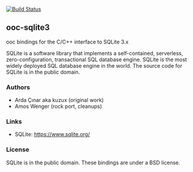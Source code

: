 
[![Build Status](https://secure.travis-ci.org/fasterthanlime/ooc-sqlite3.png?branch=master)](https://travis-ci.org/fasterthanlime/ooc-sqlite3)

## ooc-sqlite3

ooc bindings for the C/C++ interface to SQLite 3.x

SQLite is a software library that implements a self-contained, serverless,
zero-configuration, transactional SQL database engine. SQLite is the most
widely deployed SQL database engine in the world. The source code for SQLite is
in the public domain.

### Authors

  * Arda Çınar aka kuzux (original work)
  * Amos Wenger (rock port, cleanups)

### Links

  * SQLite: <https://www.sqlite.org/>
  
### License

SQLite is in the public domain. These bindings are under a BSD license.
  
